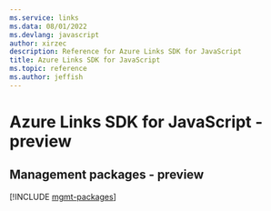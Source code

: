 ```yaml
---
ms.service: links
ms.data: 08/01/2022
ms.devlang: javascript
author: xirzec
description: Reference for Azure Links SDK for JavaScript
title: Azure Links SDK for JavaScript
ms.topic: reference
ms.author: jeffish
---
```

# Azure Links SDK for JavaScript - preview

## Management packages - preview
[!INCLUDE [mgmt-packages](links-mgmt-index.md)]
